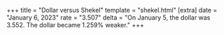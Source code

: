 +++
title = "Dollar versus Shekel"
template = "shekel.html"
[extra]
date = "January  6, 2023"
rate = "3.507"
delta = "On January  5, the dollar was 3.552. The dollar became 1.259% weaker."
+++
